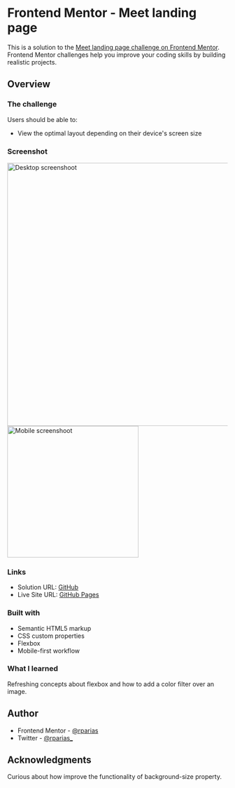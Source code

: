 # Frontend Mentor - Meet landing page

This is a solution to the [Meet landing page challenge on Frontend Mentor](https://www.frontendmentor.io/challenges/meet-landing-page-rbTDS6OUR). Frontend Mentor challenges help you improve your coding skills by building realistic projects.

## Overview

### The challenge

Users should be able to:

- View the optimal layout depending on their device's screen size

### Screenshot

<img alt="Desktop screenshoot" src="./screenshots/desktop.png"  width=600 align=center>

<img alt="Mobile screenshoot" src="./screenshots/mobile.jpg"  width=300 align=center>

### Links

- Solution URL: [GitHub](https://github.com/rparias/)
- Live Site URL: [GitHub Pages](https://rparias.github.io/)

### Built with

- Semantic HTML5 markup
- CSS custom properties
- Flexbox
- Mobile-first workflow

### What I learned

Refreshing concepts about flexbox and how to add a color filter over an image.

## Author

- Frontend Mentor - [@rparias](https://www.frontendmentor.io/profile/rparias)
- Twitter - [@rparias\_](https://twitter.com/rparias_)

## Acknowledgments

Curious about how improve the functionality of background-size property.
